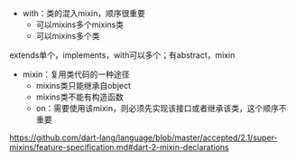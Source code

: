 - with：类的混入mixin，顺序很重要
    - 可以mixins多个mixins类
    - 可以mixins多个类

extends单个，implements，with可以多个；有abstract，mixin


- mixin：复用类代码的一种途径
  - mixins类只能继承自object
  - mixins类不能有构造函数
  - on：需要使用该mixin，则必须先实现该接口或者继承该类，这个顺序不重要


https://github.com/dart-lang/language/blob/master/accepted/2.1/super-mixins/feature-specification.md#dart-2-mixin-declarations
